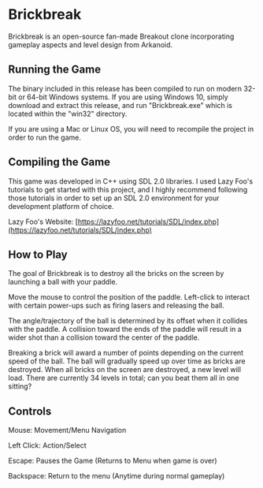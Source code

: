 # Brickbreak

Brickbreak is an open-source fan-made Breakout clone incorporating gameplay aspects and level design from Arkanoid.

## Running the Game

The binary included in this release has been compiled to run on modern 32-bit or 64-bit Windows systems. If you are using Windows 10, simply download and extract this release, and run "Brickbreak.exe" which is located within the "win32" directory.

If you are using a Mac or Linux OS, you will need to recompile the project in order to run the game.

## Compiling the Game

This game was developed in C++ using SDL 2.0 libraries. I used Lazy Foo's tutorials to get started with this project, and I highly recommend following those tutorials in order to set up an SDL 2.0 environment for your development platform of choice.

Lazy Foo's Website:
[https://lazyfoo.net/tutorials/SDL/index.php](https://lazyfoo.net/tutorials/SDL/index.php)

## How to Play

The goal of Brickbreak is to destroy all the bricks on the screen by launching a ball with your paddle.

Move the mouse to control the position of the paddle. Left-click to interact with certain power-ups such as firing lasers and releasing the ball.

The angle/trajectory of the ball is determined by its offset when it collides with the paddle. A collision toward the ends of the paddle will result in a wider shot than a collision toward the center of the paddle.

Breaking a brick will award a number of points depending on the current speed of the ball. The ball will gradually speed up over time as bricks are destroyed. When all bricks on the screen are destroyed, a new level will load. There are currently 34 levels in total; can you beat them all in one sitting?

## Controls

Mouse: Movement/Menu Navigation

Left Click: Action/Select

Escape: Pauses the Game (Returns to Menu when game is over)

Backspace: Return to the menu (Anytime during normal gameplay)